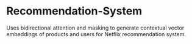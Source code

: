 # Recommendation-System
Uses bidirectional attention and masking to generate contextual vector embeddings of products and users for Netflix recommendation system.
